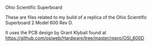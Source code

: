Ohio Scientific Superboard

These are files related to my build of a replica of the Ohio Scientific Superboard 2 Model 600 Rev D.

It uses the PCB design by Grant Klyball found at https://github.com/osiweb/Hardware/tree/master/repro/OSI_600D
